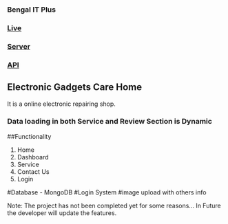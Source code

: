### Bengal IT Plus 
### [Live](https://bengal-it-plus.web.app/)
### [Server](https://github.com/sunjid-git/bengal-it-plus-server)
### [API](https://evening-woodland-61193.herokuapp.com/events)

## Electronic Gadgets Care Home
It is a online electronic repairing shop.

### Data loading in both Service and Review Section is Dynamic

##Functionality
1. Home
2. Dashboard
3. Service
4. Contact Us
5. Login

#Database - MongoDB #Login System #image upload with others info

Note: The project has not been completed yet for some reasons... In Future the developer will update the features.
